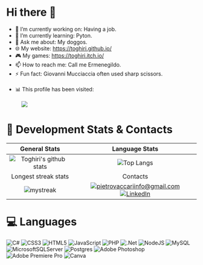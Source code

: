 # Hi there 👋

- 🔭 I’m currently working on: Having a job.
- 🌱 I’m currently learning: Pyton.
- 💬 Ask me about: My doggos.
- 🌐 My website: https://toghiri.github.io/
- 🎮 My games: https://toghiri.itch.io/
- 📫 How to reach me: Call me Ermenegildo.
- ⚡ Fun fact: Giovanni Mucciaccia often used sharp scissors.<br>&nbsp;
- 📊 This profile has been visited:<br><br>
  &nbsp;&nbsp;&nbsp;&nbsp;![](https://komarev.com/ghpvc/?username=Toghiri&style=for-the-badge&label=VIEWS)


# 🔭 Development Stats & Contacts

General Stats             |  Language Stats
:-------------------------:|:-------------------------:
![Toghiri's github stats](https://github-readme-stats.vercel.app/api?username=Toghiri&count_private=false&show_icons=true&theme=tokyonight)  |  ![Top Langs](https://github-readme-stats.vercel.app/api/top-langs/?username=Toghiri&langs_count=15&theme=tokyonight&layout=compact)
Longest streak stats             |  Contacts
<img src="https://github-readme-streak-stats.herokuapp.com/?user=Toghiri&theme=tokyonight" alt="mystreak"/>| <a href="mailto:pietrovaccariinfo@gmail.com">![pietrovaccariinfo@gmail.com](https://img.shields.io/badge/Gmail-D14836?style=for-the-badge&logo=gmail&logoColor=white)</a>   <a href="https://www.linkedin.com/in/pietro-vaccari-2361001bb/">![LinkedIn](https://img.shields.io/badge/LinkedIn-0077B5?style=for-the-badge&logo=linkedin&logoColor=white)</a>



# 💻 Languages

![C#](https://img.shields.io/badge/c%23-%23239120.svg?style=for-the-badge&logo=c-sharp&logoColor=white) ![CSS3](https://img.shields.io/badge/css3-%231572B6.svg?style=for-the-badge&logo=css3&logoColor=white) ![HTML5](https://img.shields.io/badge/html5-%23E34F26.svg?style=for-the-badge&logo=html5&logoColor=white) ![JavaScript](https://img.shields.io/badge/javascript-%23323330.svg?style=for-the-badge&logo=javascript&logoColor=%23F7DF1E) ![PHP](https://img.shields.io/badge/php-%23777BB4.svg?style=for-the-badge&logo=php&logoColor=white) ![.Net](https://img.shields.io/badge/.NET-5C2D91?style=for-the-badge&logo=.net&logoColor=white) ![NodeJS](https://img.shields.io/badge/node.js-6DA55F?style=for-the-badge&logo=node.js&logoColor=white) ![MySQL](https://img.shields.io/badge/mysql-%2300f.svg?style=for-the-badge&logo=mysql&logoColor=white) ![MicrosoftSQLServer](https://img.shields.io/badge/Microsoft%20SQL%20Sever-CC2927?style=for-the-badge&logo=microsoft%20sql%20server&logoColor=white) ![Postgres](https://img.shields.io/badge/postgres-%23316192.svg?style=for-the-badge&logo=postgresql&logoColor=white) ![Adobe Photoshop](https://img.shields.io/badge/adobephotoshop-%2331A8FF.svg?style=for-the-badge&logo=adobephotoshop&logoColor=white) ![Adobe Premiere Pro](https://img.shields.io/badge/Adobe%20Premiere%20Pro-9999FF.svg?style=for-the-badge&logo=Adobe%20Premiere%20Pro&logoColor=white) ![Canva](https://img.shields.io/badge/Canva-%2300C4CC.svg?style=for-the-badge&logo=Canva&logoColor=white)
